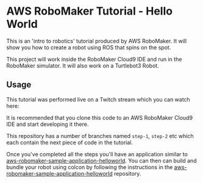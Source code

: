 # AWS RoboMaker Tutorial - Hello World

This is an 'intro to robotics' tutorial produced by AWS RoboMaker. It will show you how to create a robot using ROS that spins on the spot. 

This project will work inside the RoboMaker Cloud9 IDE and run in the RoboMaker simulator. It will also work on a Turtlebot3 Robot. 

## Usage

This tutorial was performed live on a Twitch stream which you can watch here: 

It is recommended that you clone this code to an AWS RoboMaker Cloud9 IDE and start developing it there. 

This repository has a number of branches named `step-1`, `step-2` etc which each contain the next piece of code in the tutorial. 

Once you've completed all the steps you'll have an application similar to [aws-robomaker-sample-application-helloworld](https://github.com/aws-robotics/aws-robomaker-sample-application-helloworld). You can then can build and bundle your robot using colcon by following the instructions in the [aws-robomaker-sample-application-helloworld](https://github.com/aws-robotics/aws-robomaker-sample-application-helloworld) repository.
